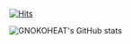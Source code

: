 [![Hits](https://hits.seeyoufarm.com/api/count/incr/badge.svg?url=https%3A%2F%2Fgithub.com%2Fgnokoheat&count_bg=%2379C83D&title_bg=%23555555&icon=&icon_color=%23E7E7E7&title=Hi+there+%21&edge_flat=false)](https://hits.seeyoufarm.com)

![GNOKOHEAT's GitHub stats](https://github-readme-stats.vercel.app/api?username=gnokoheat&count_private=true&hide=contribs,prs)

<!--
**gnokoheat/gnokoheat** is a ✨ _special_ ✨ repository because its `README.md` (this file) appears on your GitHub profile.

Here are some ideas to get you started:

- 🔭 I’m currently working on ...
- 🌱 I’m currently learning ...
- 👯 I’m looking to collaborate on ...
- 🤔 I’m looking for help with ...
- 💬 Ask me about ...
- 📫 How to reach me: ...
- 😄 Pronouns: ...
- ⚡ Fun fact: ...
-->
